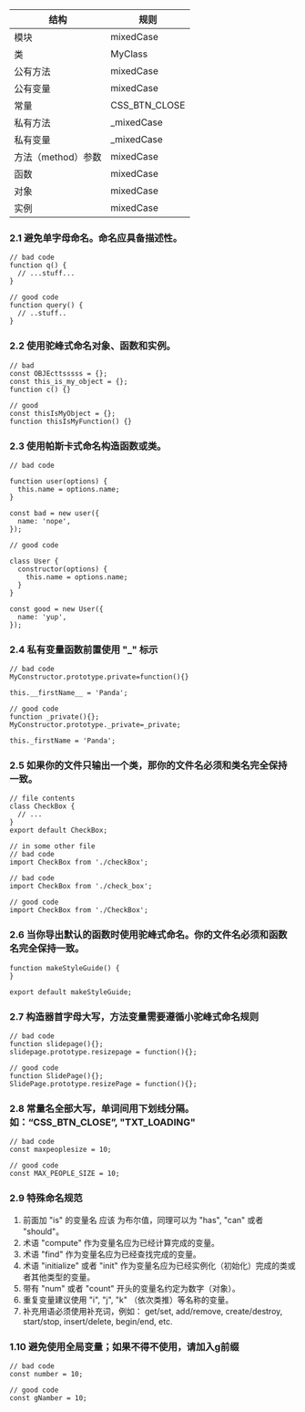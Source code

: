 结构 | 规则
---- | ---
模块 | mixedCase
类 | MyClass
公有方法 | mixedCase
公有变量 | mixedCase
常量 | CSS_BTN_CLOSE
私有方法 | _mixedCase
私有变量 | _mixedCase
方法（method）参数 | mixedCase
函数 | mixedCase
对象 | mixedCase
实例 | mixedCase

### 2.1 避免单字母命名。命名应具备描述性。
```
// bad code
function q() {
  // ...stuff...
}

// good code
function query() {
  // ..stuff..
}
```
### 2.2 使用驼峰式命名对象、函数和实例。
```
// bad
const OBJEcttsssss = {};
const this_is_my_object = {};
function c() {}

// good
const thisIsMyObject = {};
function thisIsMyFunction() {}
```

### 2.3 使用帕斯卡式命名构造函数或类。
```
// bad code

function user(options) {
  this.name = options.name;
}

const bad = new user({
  name: 'nope',
});

// good code

class User {
  constructor(options) {
    this.name = options.name;
  }
}

const good = new User({
  name: 'yup',
});
```

### 2.4 私有变量函数前置使用 "_" 标示
```
// bad code
MyConstructor.prototype.private=function(){}

this.__firstName__ = 'Panda';

// good code
function _private(){};
MyConstructor.prototype._private=_private;

this._firstName = 'Panda';
```

### 2.5 如果你的文件只输出一个类，那你的文件名必须和类名完全保持一致。
```
// file contents
class CheckBox {
  // ...
}
export default CheckBox;

// in some other file
// bad code
import CheckBox from './checkBox';

// bad code
import CheckBox from './check_box';

// good code
import CheckBox from './CheckBox';
```

### 2.6 当你导出默认的函数时使用驼峰式命名。你的文件名必须和函数名完全保持一致。
```
function makeStyleGuide() {
}

export default makeStyleGuide;
```


### 2.7 构造器首字母大写，方法变量需要遵循小驼峰式命名规则
```
// bad code
function slidepage(){};
slidepage.prototype.resizepage = function(){};

// good code
function SlidePage(){};
SlidePage.prototype.resizePage = function(){};
```

### 2.8 常量名全部大写，单词间用下划线分隔。如：“CSS_BTN_CLOSE”, "TXT_LOADING"
```
// bad code
const maxpeoplesize = 10;

// good code
const MAX_PEOPLE_SIZE = 10;
```

### 2.9 特殊命名规范

1. 前面加 "is" 的变量名 应该 为布尔值，同理可以为 "has", "can" 或者 "should"。
2. 术语 "compute" 作为变量名应为已经计算完成的变量。
3. 术语 "find" 作为变量名应为已经查找完成的变量。
4. 术语 "initialize" 或者 "init" 作为变量名应为已经实例化（初始化）完成的类或者其他类型的变量。
5. 带有 "num" 或者 "count" 开头的变量名约定为数字（对象）。
6. 重复变量建议使用 "i", "j", "k" （依次类推）等名称的变量。
7. 补充用语必须使用补充词，例如： get/set, add/remove, create/destroy, start/stop, insert/delete, begin/end, etc.

### 1.10 避免使用全局变量；如果不得不使用，请加入g前缀
```
// bad code
const number = 10;

// good code
const gNamber = 10;
```



